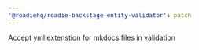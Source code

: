 ```yaml
---
'@roadiehq/roadie-backstage-entity-validator': patch
---
```


Accept yml extenstion for mkdocs files in validation

